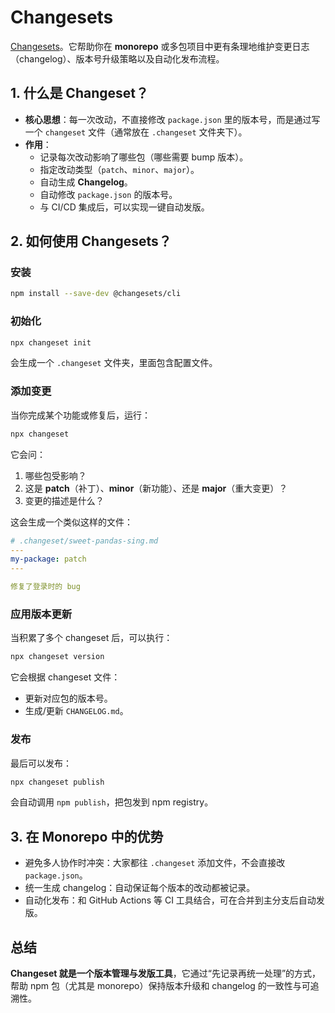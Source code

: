 # Changesets

[Changesets](https://github.com/changesets/changesets)。它帮助你在 **monorepo** 或多包项目中更有条理地维护变更日志（changelog）、版本号升级策略以及自动化发布流程。

## 1. 什么是 Changeset？

- **核心思想**：每一次改动，不直接修改 `package.json` 里的版本号，而是通过写一个 `changeset` 文件（通常放在 `.changeset` 文件夹下）。
- **作用**：
  - 记录每次改动影响了哪些包（哪些需要 bump 版本）。
  - 指定改动类型（`patch`、`minor`、`major`）。
  - 自动生成 **Changelog**。
  - 自动修改 `package.json` 的版本号。
  - 与 CI/CD 集成后，可以实现一键自动发版。

## 2. 如何使用 Changesets？

### 安装

```bash
npm install --save-dev @changesets/cli
```

### 初始化

```bash
npx changeset init
```

会生成一个 `.changeset` 文件夹，里面包含配置文件。

### 添加变更

当你完成某个功能或修复后，运行：

```bash
npx changeset
```

它会问：

1. 哪些包受影响？
2. 这是 **patch**（补丁）、**minor**（新功能）、还是 **major**（重大变更）？
3. 变更的描述是什么？

这会生成一个类似这样的文件：

```yaml
# .changeset/sweet-pandas-sing.md
---
my-package: patch
---

修复了登录时的 bug
```

### 应用版本更新

当积累了多个 changeset 后，可以执行：

```bash
npx changeset version
```

它会根据 changeset 文件：

- 更新对应包的版本号。
- 生成/更新 `CHANGELOG.md`。

### 发布

最后可以发布：

```bash
npx changeset publish
```

会自动调用 `npm publish`，把包发到 npm registry。

## 3. 在 Monorepo 中的优势

- 避免多人协作时冲突：大家都往 `.changeset` 添加文件，不会直接改 `package.json`。
- 统一生成 changelog：自动保证每个版本的改动都被记录。
- 自动化发布：和 GitHub Actions 等 CI 工具结合，可在合并到主分支后自动发版。

## 总结

**Changeset 就是一个版本管理与发版工具**，它通过“先记录再统一处理”的方式，帮助 npm 包（尤其是 monorepo）保持版本升级和 changelog 的一致性与可追溯性。
